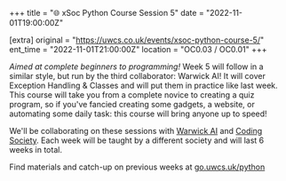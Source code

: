 +++
title = "🌐 xSoc Python Course Session 5"
date = "2022-11-01T19:00:00Z"

[extra]
original = "https://uwcs.co.uk/events/xsoc-python-course-5/"    
ent_time = "2022-11-01T21:00:00Z"
location = "OC0.03 / OC0.01"
+++

*Aimed at complete beginners to programming!*  Week 5 will follow in a similar style, but run by the third collaborator: Warwick AI! It will cover Exception Handling & Classes and will put them in practice like last week. This course will take you from a complete novice to creating a quiz program, so if you've fancied creating some gadgets, a website, or automating some daily task: this course will bring anyone up to speed!

We'll be collaborating on these sessions with [Warwick AI](https://warwick.ai/) and [Coding Society](https://www.warwickcodingsociety.com/). Each week will be taught by a different society and will last 6 weeks in total.

Find materials and catch-up on previous weeks at [go.uwcs.uk/python](https://go.uwcs.uk/python)
